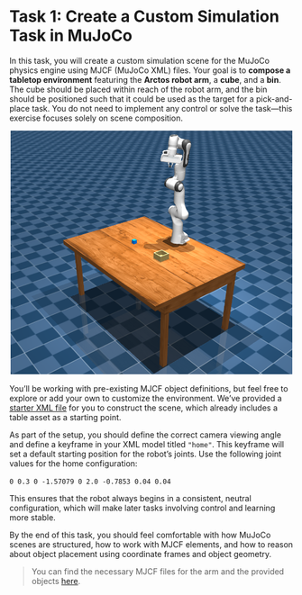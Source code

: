 # Task 1: Create a Custom Simulation Task in MuJoCo

In this task, you will create a custom simulation scene for the MuJoCo physics engine using MJCF (MuJoCo XML) files. Your goal is to **compose a tabletop environment** featuring the **Arctos robot arm**, a **cube**, and a **bin**. The cube should be placed within reach of the robot arm, and the bin should be positioned such that it could be used as the target for a pick-and-place task. You do not need to implement any control or solve the task—this exercise focuses solely on scene composition.

<p align="center">
    <img src="../assets/media/panda_scene.png" alt="Humanoid robot" width="500"/>
</p>


You’ll be working with pre-existing MJCF object definitions, but feel free to explore or add your own to customize the environment. We’ve provided a [starter XML file](../assets/descriptions/DropCubeInBinEnv.xml) for you to construct the scene, which already includes a table asset as a starting point.

As part of the setup, you should define the correct camera viewing angle and define a keyframe in your XML model titled `"home"`. This keyframe will set a default starting position for the robot’s joints. Use the following joint values for the home configuration:

`0 0.3 0 -1.57079 0 2.0 -0.7853 0.04 0.04`


This ensures that the robot always begins in a consistent, neutral configuration, which will make later tasks involving control and learning more stable.

By the end of this task, you should feel comfortable with how MuJoCo scenes are structured, how to work with MJCF elements, and how to reason about object placement using coordinate frames and object geometry.

>You can find the necessary MJCF files for the arm and the provided objects [here](../assets/descriptions/).